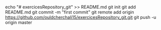 echo "# exercicesRepository_git" >> README.md
git init
git add README.md
git commit -m "first commit"
git remote add origin https://github.com/ouldcherchali15/exercicesRepository_git.git
git push -u origin master
